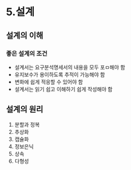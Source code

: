 # 5.설계

## 설계의 이해
 
### 좋은 설계의 조건
* 설계서는 요구분석명세서의 내용을 모두 포ㅁ해야 함
* 유지보수가 용이하도록 추적이 가능해야 함
* 변화에 쉽게 적응할 수 있어야 함
* 설계서는 읽기 쉽고 이해하기 쉽게 작성해야 함

## 설계의 원리
1. 분할과 정복
2. 추상화
3. 캡슐화
4. 정보은닉
5. 상속
6. 다형성
